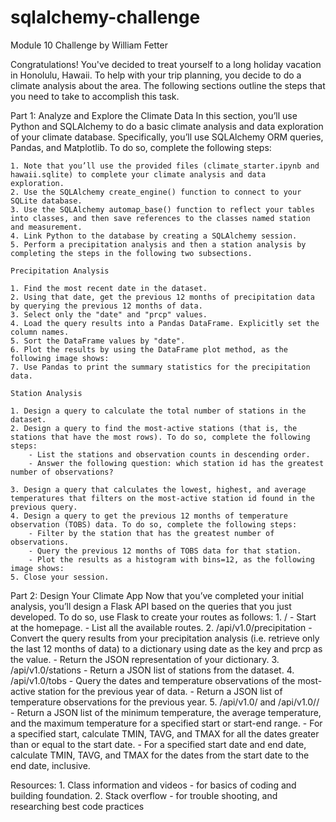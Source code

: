 # sqlalchemy-challenge
Module 10 Challenge by William Fetter

Congratulations! You've decided to treat yourself to a long holiday vacation in Honolulu, Hawaii. To help with your trip planning, you decide to do a climate analysis about the area. The following sections outline the steps that you need to take to accomplish this task.

Part 1: Analyze and Explore the Climate Data
In this section, you’ll use Python and SQLAlchemy to do a basic climate analysis and data exploration of your climate database. Specifically, you’ll use SQLAlchemy ORM queries, Pandas, and Matplotlib. To do so, complete the following steps:

    1. Note that you’ll use the provided files (climate_starter.ipynb and hawaii.sqlite) to complete your climate analysis and data       exploration.
    2. Use the SQLAlchemy create_engine() function to connect to your SQLite database.
    3. Use the SQLAlchemy automap_base() function to reflect your tables into classes, and then save references to the classes named station and measurement.
    4. Link Python to the database by creating a SQLAlchemy session.
    5. Perform a precipitation analysis and then a station analysis by completing the steps in the following two subsections.

    Precipitation Analysis

    1. Find the most recent date in the dataset.
    2. Using that date, get the previous 12 months of precipitation data by querying the previous 12 months of data.
    3. Select only the "date" and "prcp" values.
    4. Load the query results into a Pandas DataFrame. Explicitly set the column names.
    5. Sort the DataFrame values by "date".
    6. Plot the results by using the DataFrame plot method, as the following image shows:
    7. Use Pandas to print the summary statistics for the precipitation data.

    Station Analysis
    
    1. Design a query to calculate the total number of stations in the dataset.
    2. Design a query to find the most-active stations (that is, the stations that have the most rows). To do so, complete the following steps:
        - List the stations and observation counts in descending order.
        - Answer the following question: which station id has the greatest number of observations?
        
    3. Design a query that calculates the lowest, highest, and average temperatures that filters on the most-active station id found in the previous query.
    4. Design a query to get the previous 12 months of temperature observation (TOBS) data. To do so, complete the following steps:
        - Filter by the station that has the greatest number of observations.
        - Query the previous 12 months of TOBS data for that station.
        - Plot the results as a histogram with bins=12, as the following image shows:
    5. Close your session.

Part 2: Design Your Climate App
Now that you’ve completed your initial analysis, you’ll design a Flask API based on the queries that you just developed. To do so, use Flask to create your routes as follows:
    1. /
        - Start at the homepage.
        - List all the available routes.
    2. /api/v1.0/precipitation
        - Convert the query results from your precipitation analysis (i.e. retrieve only the last 12 months of data) to a dictionary using date as the key and prcp as the value.
        - Return the JSON representation of your dictionary.
    3. /api/v1.0/stations
        - Return a JSON list of stations from the dataset.
    4. /api/v1.0/tobs
        - Query the dates and temperature observations of the most-active station for the previous year of data.
        - Return a JSON list of temperature observations for the previous year.
    5. /api/v1.0/<start> and /api/v1.0/<start>/<end>
        - Return a JSON list of the minimum temperature, the average temperature, and the maximum temperature for a specified start or start-end range.
        - For a specified start, calculate TMIN, TAVG, and TMAX for all the dates greater than or equal to the start date.
        - For a specified start date and end date, calculate TMIN, TAVG, and TMAX for the dates from the start date to the end date, inclusive.

Resources: 
    1. Class information and videos - for basics of coding and building foundation.
    2. Stack overflow - for trouble shooting, and researching best code practices

